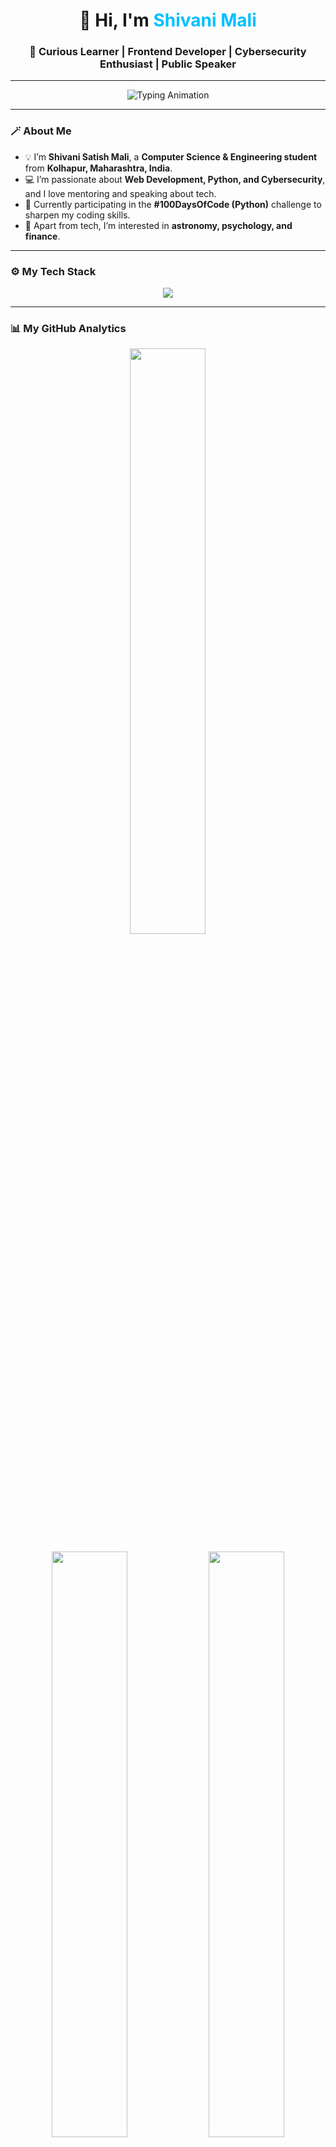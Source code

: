 <h1 align="center">👋 Hi, I'm <span style="color:#00BFFF;">Shivani Mali</span></h1>
<h3 align="center">🌟 Curious Learner | Frontend Developer | Cybersecurity Enthusiast | Public Speaker</h3>

---

<p align="center">
  <img src="https://readme-typing-svg.herokuapp.com?font=Poppins&size=24&color=00BFFF&center=true&vCenter=true&width=600&lines=Hey+there!+I'm+Shivani+Mali;Frontend+Developer+and+Tech+Explorer+💻;Lifelong+Learner+🚀;Public+Speaker+%26+Mentor+🎤" alt="Typing Animation" />
</p>

---

### 🪄 About Me
- 💡 I’m **Shivani Satish Mali**, a **Computer Science & Engineering student** from **Kolhapur, Maharashtra, India**.
- 💻 I’m passionate about **Web Development, Python, and Cybersecurity**, and I love mentoring and speaking about tech.
- 🚀 Currently participating in the **#100DaysOfCode (Python)** challenge to sharpen my coding skills.
- 🌌 Apart from tech, I’m interested in **astronomy, psychology, and finance**.

---

### ⚙️ My Tech Stack  
<p align="center">
  <img src="https://skillicons.dev/icons?i=python,html,css,js,java,git,github,vscode,react,tailwind,bootstrap,mongodb,linux,canva" />
</p>


--- 
### 📊 My GitHub Analytics
<p align="center">
  <img width="49%" src="https://github-readme-stats.vercel.app/api?username=Shivani-mali&show_icons=true&theme=tokyonight&hide_border=true&bg_color=0d1117&title_color=00BFFF&icon_color=00BFFF" />
</p>
<p align="center">
  <img width="49%" src="https://github-readme-stats.vercel.app/api/top-langs/?username=Shivani-mali&layout=compact&theme=tokyonight&hide_border=true&bg_color=0d1117&title_color=00BFFF" />
  <img width="49%" src="https://github-profile-summary-cards.vercel.app/api/cards/productive-time?username=Shivani-mali&theme=tokyonight&utcOffset=5.5" />
</p>

---


### 🌟 Featured Projects
<table>
  <tr>
    <td width="50%" valign="top">
      <h4 align="center"><a href="https://shivani-mali.github.io/LitAura-A-Book-Recommender/">LitAura – Book Recommender</a></h4>
      <p align="center">A web app that suggests books to users based on their preferences, built with a focus on frontend technologies.</p>
      <p align="center">
        <img src="https://skillicons.dev/icons?i=html,css,js,react" />
      </p>
    </td>
    <td width="50%" valign="top">
      <h4 align="center"><a href="https://codepen.io/shiv-m/pen/ExBpyRq">Voice Cloning A.I</a></h4>
      <p align="center">An exploration into artificial intelligence and voice synthesis, showcasing modern AI tools and Python scripting.</p>
      <p align="center">
        <img src="https://skillicons.dev/icons?i=python" />
      </p>
    </td>
  </tr>
  <tr>
    <td width="50%" valign="top">
      <h4 align="center"><a href="https://codepen.io/shiv-m/pen/xbxwLyX">My Static Blog</a></h4>
      <p align="center">A clean, responsive personal blog template designed with fundamental web technologies.</p>
      <p align="center">
        <img src="https://skillicons.dev/icons?i=html,css,js" />
      </p>
    </td>
    <td width="50%" valign="top">
      <h4 align="center"><a href="https://codepen.io/shiv-m/pen/gONLBdx">A Nature Beauty</a></h4>
      <p align="center">A simple yet beautiful frontend project showcasing CSS skills to create a scenic, animated nature view.</p>
      <p align="center">
        <img src="https://skillicons.dev/icons?i=html,css" />
      </p>
    </td>
  </tr>
</table>

👉 **[View all my repositories on GitHub »](https://github.com/Shivani-mali?tab=repositories)**
---

### 🏆 Achievements & Certifications
- 🚀 **Agnirva Space Internship (ISRO Registered Tutor)**
- 🐍 **Python + Django Internship – Revolution IT Solutions**
- 🤖 **Career Essentials in GenAI – Microsoft & LinkedIn**
- 🔒 **Cybersecurity Essentials – Udemy**
- 🧩 **Prompt Engineering – Great Learning**
- 🏆 **Technophilia 3.0 (Generative AI Tools) – SGU**
- 🏅 **Code Hunt – WCE Sangli**

---

### 💬 Connect With Me
<p align="center">
  <a href="https://linkedin.com/in/shivani-mali-64083929a/" target="_blank"><img src="https://skillicons.dev/icons?i=linkedin" width="45"/></a>
  <a href="mailto:shivanimali339@gmail.com"><img src="https://skillicons.dev/icons?i=gmail" width="45"/></a>
  <a href="https://github.com/Shivani-mali"><img src="https://skillicons.dev/icons?i=github" width="45"/></a>
</p>

---

<p align="center">
  <img src="https://github-profile-trophy.vercel.app/?username=Shivani-mali&theme=tokyonight&no-frame=true&row=1&column=7" />
</p>

---

<p align="center">
  ✨ <em>“Code, Learn, Speak, and Inspire — That’s My Motto.”</em> ✨
</p>
